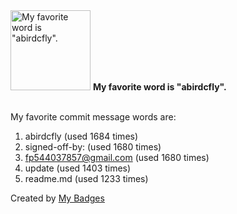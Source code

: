 <img src="https://my-badges.github.io/my-badges/favorite-word.png" alt="My favorite word is &quot;abirdcfly&quot;." title="My favorite word is &quot;abirdcfly&quot;." width="128">
<strong>My favorite word is &quot;abirdcfly&quot;.</strong>
<br><br>

My favorite commit message words are:

1. abirdcfly (used 1684 times)
2. signed-off-by: (used 1680 times)
3. <fp544037857@gmail.com> (used 1680 times)
4. update (used 1403 times)
5. readme.md (used 1233 times)


Created by <a href="https://github.com/my-badges/my-badges">My Badges</a>